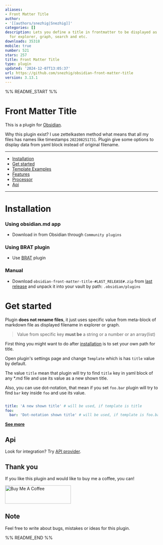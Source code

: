 ```yaml
---
aliases:
- Front Matter Title
author:
- '[[authors/snezhig|Snezhig]]'
categories: []
description: Lets you define a title in frontmatter to be displayed as the filename
  for explorer, graph, search and etc.
downloads: 35318
mobile: true
number: 521
stars: 257
title: Front Matter Title
type: plugin
updated: '2024-12-07T13:05:37'
url: https://github.com/snezhig/obsidian-front-matter-title
version: 3.13.1
---
```


%% README_START %%

# Front Matter Title

This is a plugin for [Obsidian](https://obsidian.md).

Why this plugin exist? I use zettelkasten method what means that all my files has names like timestamps `202208251731`.
Plugin give some options to display data from yaml block instead of original filename.

---

- [Installation](#installation)
- [Get started](#get-started)
- [Template Examples](./docs/TemplateExamples.md)
- [Features](./docs/Features.md)
- [Processor](./docs/Processor.md)
- [Api](#api)

---

# Installation

### Using obsidian.md app

* Download in from Obsidian through `Community plugins`

### Using BRAT plugin

* Use [BRAT](https://github.com/TfTHacker/obsidian42-brat) plugin

### Manual

* Download `obsidian-front-matter-title-#LAST_RELEASE#.zip`
  from [last release](https://github.com/Snezhig/obsidian-front-matter-title/releases/latest/) and unpack it into your
  vault by path: `.obsidian/plugins`

# Get started

Plugin **does not rename files**,
it just uses specific value from meta-block of markdown file as displayed filename in explorer or graph.

> Value from specific key **must be** a string or a number or an array(list)

First thing you might want to do after [installation](#installation) is to set your own path for title.

Open plugin's settings page and change `Template` which is has `title` value by default.

The value `title` mean that plugin will try to find `title` key in yaml block of any *.md file and use its value as a
new shown title.

Also, you can use dot-notation, that mean if you set `foo.bar` plugin will try to find `bar` key inside `foo` and use
its value.

```yaml

title: 'A new shown title' # will be used, if template is title 
foo:
  bar: 'Dot-notation shown title' # will be used, if template is foo.bar
```

[**See more**](./docs/TemplateExamples.md)

## Api

Look for integration? Try [API provider](https://github.com/Snezhig/front-matter-plguin-api-provider).

## Thank you

If you like this plugin and would like to buy me a coffee, you can!

<a href="https://www.buymeacoffee.com/snezhig" target="_blank">
<img src="https://cdn.buymeacoffee.com/buttons/v2/default-violet.png" alt="Buy Me A Coffee" style="height: 60px !important;width: 217px !important;" >
</a>

## Note

Feel free to write about bugs, mistakes or ideas for this plugin.


%% README_END %%